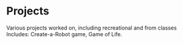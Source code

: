 # Projects
Various projects worked on, including recreational and from classes
Includes: Create-a-Robot game, Game of Life.
